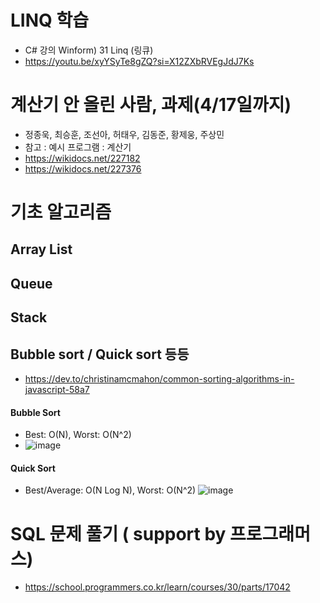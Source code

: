 # LINQ 학습
* C# 강의 Winform) 31 Linq (링큐)
* https://youtu.be/xyYSyTe8gZQ?si=X12ZXbRVEgJdJ7Ks


# 계산기 안 올린 사람, 과제(4/17일까지)
* 정종욱, 최승훈, 조선아, 허태우, 김동준, 황제웅, 주상민
* 참고 : 예시 프로그램 : 계산기
* https://wikidocs.net/227182
* https://wikidocs.net/227376

# 기초 알고리즘
## Array List
## Queue
## Stack
## Bubble sort / Quick sort 등등
* https://dev.to/christinamcmahon/common-sorting-algorithms-in-javascript-58a7
#### Bubble Sort
* Best: O(N), Worst: O(N^2)
* ![image](https://res.cloudinary.com/practicaldev/image/fetch/s--9WGwov3j--/c_limit%2Cf_auto%2Cfl_progressive%2Cq_66%2Cw_880/https://dev-to-uploads.s3.amazonaws.com/i/3m00apvur6vmr44yjq1a.gif)
#### Quick Sort
* Best/Average: O(N Log N), Worst: O(N^2)
![image](https://res.cloudinary.com/practicaldev/image/fetch/s--LokyoN4O--/c_limit%2Cf_auto%2Cfl_progressive%2Cq_66%2Cw_880/https://dev-to-uploads.s3.amazonaws.com/i/9sl7t3z56s02oy4smbzm.gif)


# SQL 문제 풀기 ( support by 프로그래머스)
* https://school.programmers.co.kr/learn/courses/30/parts/17042
